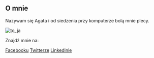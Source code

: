 ## O mnie

Nazywam się Agata i od siedzenia przy komputerze bolą mnie plecy.

![to_ja](https://thumbs.dreamstime.com/z/back-hurt-16958551.jpg)

Znajdź mnie na:

[Facebooku](facebook.com)
[Twitterze](twitter.com)
[Linkedinie](linkedin.com)

